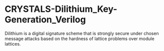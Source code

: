 # CRYSTALS-Dilithium_Key-Generation_Verilog
Dilithium is a digital signature scheme that is strongly secure under chosen message attacks based on the hardness of lattice problems over module lattices.
